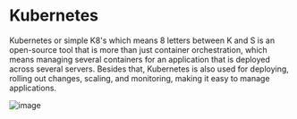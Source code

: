  # Kubernetes
 
 Kubernetes or simple K8's which means 8 letters between K and S is an open-source tool that is more than just container orchestration, 
which means managing several containers for an application that is deployed across several servers.
Besides that, Kubernetes is also used for deploying, rolling out changes, scaling, and monitoring, making it easy to manage applications.

![image](https://user-images.githubusercontent.com/96729391/226091546-d782f501-b70c-435d-97e9-b14df3961c32.png)
